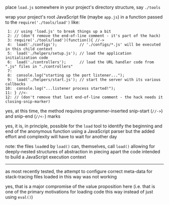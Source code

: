 place `load.js` somewhere in your project's directory structure, say `./tools`

wrap your project's root JavaScript file (maybe `app.js`) in a function passed to the `require('./tools/load')` like:

     1: // using 'load.js' to break things up a bit
     2: // (don't remove the end-of-line comment - it's part of the hack)
     3: require('./tools/load')(function(){ //->
     4:  load('./configs');          // './configs/*.js' will be executed in this child context
     5:  load('./helpers/setup.js'); // load the application initialization code
     6:  load('./controllers');      // load the URL handler code from ".js" files in "./controllers"
     7:
     8:  console.log("starting up the port listener...");
     9:  load('./helpers/start.js'); // start the server with its various callbacks
    10:  console.log("...listener process started!");
    11: } //<-
    12: // (don't remove that last end-of-line comment - the hack needs it closing-snip-marker)

yes, at this time, the method requires programmer-inserted snip-start (`//->`) and snip-end (`//<-`) marks

yes, it is, in principle, possible for the `load` tool to identify the beginning and end of the anonymous function using a JavaScript parser but the added effort and complexity will have to wait for another day

note: the files `load`ed by `load()` can, themselves, call `load()` allowing for deeply-nested structures of abstraction in piecing apart the code intended to build a JavaScript execution context

---

as most recently tested, the attempt to configure correct meta-data for stack-tracing files loaded in this way was not working

yes, that is a major compromise of the value proposition here (i.e. that is one of the primary motivations for loading code this way instead of just using `eval()`)
